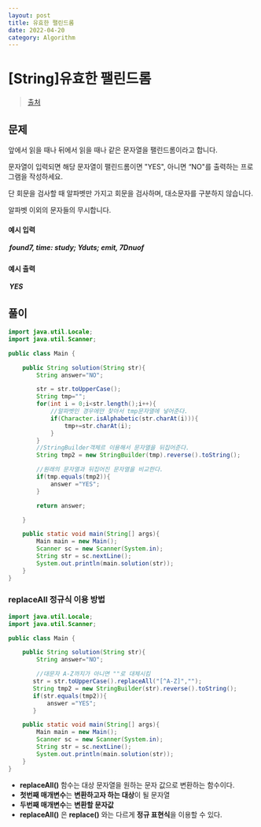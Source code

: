 ```yaml
---
layout: post
title: 유효한 팰린드롬
date: 2022-04-20
category: Algorithm
---
```


# [String]유효한 팰린드롬

> [출처](https://www.inflearn.com/course/%EC%9E%90%EB%B0%94-%EC%95%8C%EA%B3%A0%EB%A6%AC%EC%A6%98-%EB%AC%B8%EC%A0%9C%ED%92%80%EC%9D%B4-%EC%BD%94%ED%85%8C%EB%8C%80%EB%B9%84/)

## 문제

앞에서 읽을 때나 뒤에서 읽을 때나 같은 문자열을 팰린드롬이라고 합니다.

문자열이 입력되면 해당 문자열이 팰린드롬이면 "YES", 아니면 “NO"를 출력하는 프로그램을 작성하세요.

단 회문을 검사할 때 알파벳만 가지고 회문을 검사하며, 대소문자를 구분하지 않습니다.

알파벳 이외의 문자들의 무시합니다.

#### 예시 입력

<h5 style = "margin-top:3px; margin-left:2px;">
	found7, time: study; Yduts; emit, 7Dnuof
</h5>

#### 예시 출력

<h5 style = "margin-top:3px; margin-left:2px;">YES
</h5>

## 풀이

```java
import java.util.Locale;
import java.util.Scanner;

public class Main {

    public String solution(String str){
        String answer="NO";

        str = str.toUpperCase();
        String tmp="";
        for(int i = 0;i<str.length();i++){
            //알파벳인 경우에만 찾아서 tmp문자열에 넣어준다.
            if(Character.isAlphabetic(str.charAt(i))){
                tmp+=str.charAt(i);
            }
        }
        //StringBuilder객체르 이용해서 문자열을 뒤집어준다.
        String tmp2 = new StringBuilder(tmp).reverse().toString();

        //원래의 문자열과 뒤집어진 문자열을 비교한다.
        if(tmp.equals(tmp2)){
            answer ="YES";
        }

        return answer;

    }

    public static void main(String[] args){
        Main main = new Main();
        Scanner sc = new Scanner(System.in);
        String str = sc.nextLine();
        System.out.println(main.solution(str));
    }
}
```

### replaceAll 정규식 이용 방법

```java
import java.util.Locale;
import java.util.Scanner;

public class Main {

    public String solution(String str){
        String answer="NO";

        //대문자 A-Z까지가 아니면 ""로 대체시킴
       str = str.toUpperCase().replaceAll("[^A-Z]","");
       String tmp2 = new StringBuilder(str).reverse().toString();
       if(str.equals(tmp2)){
           answer ="YES";
       }

    public static void main(String[] args){
        Main main = new Main();
        Scanner sc = new Scanner(System.in);
        String str = sc.nextLine();
        System.out.println(main.solution(str));
    }
}
```

- **replaceAll()** 함수는 대상 문자열을 원하는 문자 값으로 변환하는 함수이다.
- **첫번째 매개변수**는 **변환하고자 하는 대상**이 될 문자열
- **두번째 매개변수**는 **변환할 문자값**
- **replaceAll()** 은 **replace()** 와는 다르게 **정규 표현식**을 이용할 수 있다.
